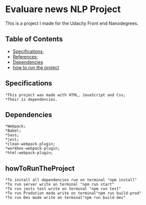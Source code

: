 

# Evaluare news NLP Project
This is a project I made for the Udacity Front end Nanodegrees.

## Table of Contents

* [Specifications](#Specifications);
* [References](#References);
* [Dependencies](#Dependencies)
* [how to run the project](#howToRunTheProject)

## Specifications
    *This project was made with HTML, JavaScript and Css;
    *Their is dependencies.

## Dependencies
    *Webpack;
    *Babel;
    *Sass;
    *jest;
    *clean-webpack-plugin;
    *workbox-webpack-plugin;
    *html-webpack-plugin;

## howToRunTheProject
    *To install all dependencies run on terminal "npm install"
    *To run server write on terminal "npm run start"
    *To run jests test write on terminal "npm run test"
    *To run Prodution mode write on terminal"npm run build-prod"
    *To run Dev mode write on terminal"npm run build-dev"
